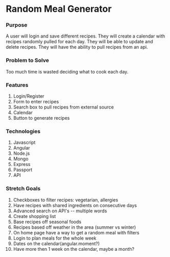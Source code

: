 # Random Meal Generator

### Purpose

A user will login and save different recipes. They will create a calendar with recipes randomly pulled for each day. They will be able to update and delete recipes. They will have the ability to pull recipes from an api.

### Problem to Solve

Too much time is wasted deciding what to cook each day.

### Features

1. Login/Register
2. Form to enter recipes
3. Search box to pull recipes from external source
4. Calendar
5. Button to generate recipes

### Technologies

1. Javascript
2. Angular
3. Node.js
4. Mongo
5. Express
6. Passport
7. API

### Stretch Goals

1. Checkboxes to filter recipes: vegetarian, allergies
2. Have recipes with shared ingredients on consecutive days
3. Advanced search on API's -- multiple words
4. Create shopping list
5. Base recipes off seasonal foods
6. Recipes based off weather in the area (summer vs winter)
7. On home page have a way to get a random meal with filters
8. Login to plan meals for the whole week
9. Dates on the calendar(angular.moment?)
10. Have more then 1 week on the calendar, maybe a month?